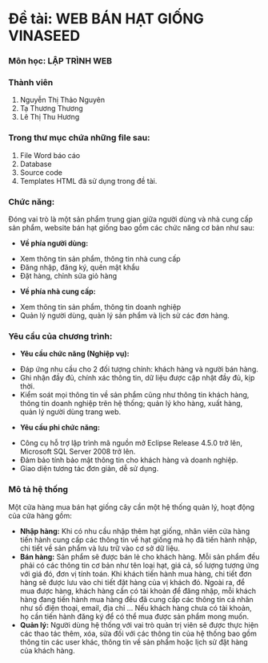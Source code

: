 # Đề tài: WEB BÁN HẠT GIỐNG VINASEED
### Môn học: LẬP TRÌNH WEB
### Thành viên
1. Nguyễn Thị Thảo Nguyên
2. Tạ Thương Thương
3. Lê Thị Thu Hương
### Trong thư mục chứa những file sau:
1. File Word báo cáo
2. Database 
3. Source code 
4. Templates HTML đã sử dụng trong đề tài.
### Chức năng:
Đóng vai trò là một sản phẩm trung gian giữa người dùng và nhà cung cấp sản phẩm, website bán hạt giống bao gồm các chức năng cơ bản như sau: 
-	**Về phía người dùng:**  
+ Xem thông tin sản phẩm, thông tin nhà cung cấp  
+ Đăng nhập, đăng ký, quên mật khẩu  
+ Đặt hàng, chỉnh sửa giỏ hàng  
-	**Về phía nhà cung cấp:**  
+ Xem thông tin sản phẩm, thông tin doanh nghiệp  
+ Quản lý người dùng, quản lý sản phẩm và lịch sử các đơn hàng.  
### Yêu cầu của chương trình: 
-	**Yêu cầu chức năng (Nghiệp vụ):**
+ Đáp ứng nhu cầu cho 2 đối tượng chính: khách hàng và người bán hàng.
+ Ghi nhận đầy đủ, chính xác thông tin, dữ liệu được cập nhật đầy đủ, kịp thời.
+ Kiểm soát mọi thông tin về sản phẩm cũng như thông tin khách hàng, thông tin doanh nghiệp trên hệ thống; quản lý kho hàng, xuất hàng, quản lý người dùng trang web.
-	**Yêu cầu phi chức năng:**
+ Công cụ hỗ trợ lập trình mã nguồn mở Eclipse Release 4.5.0 trở lên, Microsoft SQL Server 2008 trở lên.
+ Đảm bảo tính bảo mật thông tin cho khách hàng và doanh nghiệp.
+ Giao diện tương tác đơn giản, dễ sử dụng.
### Mô tả hệ thống
Một cửa hàng mua bán hạt giống cây cần một hệ thống quản lý, hoạt động của cửa hàng gồm:
-	**Nhập hàng:** Khi có nhu cầu nhập thêm hạt giống, nhân viên cửa hàng tiến hành cung cấp các thông tin về hạt giống mà họ đã tiến hành nhập, chi tiết về sản phẩm và lưu trữ vào cơ sở dữ liệu.
-	**Bán hàng:** Sản phẩm sẽ được bán lẻ cho khách hàng. Mỗi sản phẩm đều phải có các thông tin cơ bản như tên loại hạt, giá cả, số lượng tương ứng với giá đó, đơn vị tính toán. Khi khách tiến hành mua hàng, chi tiết đơn hàng sẽ được lưu vào chi tiết đặt hàng của vị khách đó. Ngoài ra, để mua được hàng, khách hàng cần có tài khoản để đăng nhập, mỗi khách hàng đang tiến hành mua hàng đều đã cung cấp các thông tin cá nhân như số điện thoại, email, địa chỉ … Nếu khách hàng chưa có tài khoản, họ cần tiến hành đăng ký để có thể mua được sản phẩm mong muốn.
-	**Quản lý:** Người dùng hệ thống với vai trò quản trị viên sẽ được thực hiện các thao tác thêm, xóa, sửa đối với các thông tin của hệ thống bao gồm thông tin các user khác, thông tin về sản phẩm hoặc lịch sử đặt hàng của khách hàng.

